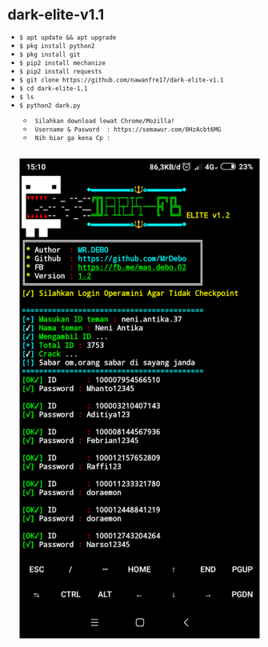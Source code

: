 # dark-elite-v1.1

<ul>
<li><code>$ apt update && apt upgrade</code></li>
<li><code>$ pkg install python2</code></li>
<li><code>$ pkg install git</code></li>
<li><code>$ pip2 install mechanize</code></li>
<li><code>$ pip2 install requests</code></li>
<li><code>$ git clone https://github.com/nawanfre17/dark-elite-v1.1</code></li>
<li><code>$ cd dark-elite-1,1</code></li>
<li><code>$ ls</code></li>
<li><code>$ python2 dark.py</code></li>
<ul>
<li><code> Silahkan download lewat Chrome/Mozilla! </code></li>
<li><code> Username & Pasword  : https://semawur.com/0HzAcbt6MG </code></li>
<li><code> Nih biar ga kena Cp :  </code></li>
</ul>
<br />
<br />
<img src="https://github.com/nawanfre17/dark-elite-v1.1/blob/master/Screenshot_2020-03-07-15-10-58-762_com.termux-picsay.png" />
